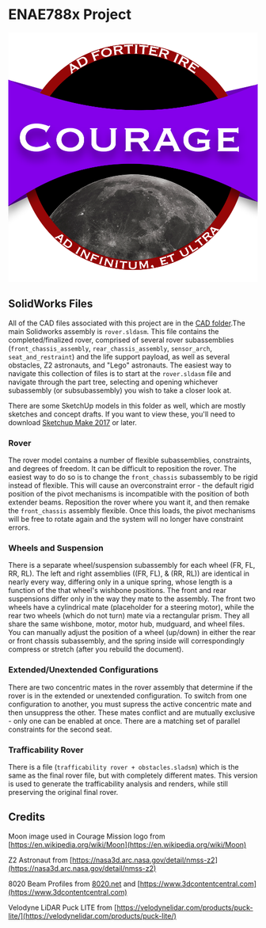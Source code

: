 # ENAE788x Project

![Mission Logo](https://github.com/BrianBock/ENAE788x_Project/blob/main/logo/courage_mission.png)

## SolidWorks Files
All of the CAD files associated with this project are in the [CAD folder](https://github.com/BrianBock/ENAE788x_Project/tree/main/CAD).The main Solidworks assembly is `rover.sldasm`. This file contains the completed/finalized rover, comprised of several rover subassemblies (`front_chassis_assembly`, `rear_chassis_assembly`, `sensor_arch`, `seat_and_restraint`) and the life support payload, as well as several obstacles, Z2 astronauts, and "Lego" astronauts. The easiest way to navigate this collection of files is to start at the `rover.sldasm` file and navigate through the part tree, selecting and opening whichever subassembly (or subsubassembly) you wish to take a closer look at. 

There are some SketchUp models in this folder as well, which are mostly sketches and concept drafts. If you want to view these, you'll need to download [Sketchup Make 2017](https://help.sketchup.com/en/downloading-older-versions) or later. 

### Rover
The rover model contains a number of flexible subassemblies, constraints, and degrees of freedom. It can be difficult to reposition the rover. The easiest way to do so is to change the `front_chassis` subassembly to be rigid instead of flexible. This will cause an overconstraint error - the default rigid position of the pivot mechanisms is incompatible with the position of both extender beams. Reposition the rover where you want it, and then remake the `front_chassis` assembly flexible. Once this loads, the pivot mechanisms will be free to rotate again and the system will no longer have constraint errors.

### Wheels and Suspension
There is a separate wheel/suspension subassembly for each wheel (FR, FL, RR, RL). The left and right assemblies ((FR, FL), & (RR, RL)) are identical in nearly every way, differing only in a unique spring, whose length is a function of the that wheel's wishbone positions. The front and rear suspensions differ only in the way they mate to the assembly. The front two wheels have a cylindrical mate (placeholder for a steering motor), while the rear two wheels (which do not turn) mate via a rectangular prism. They all share the same wishbone, motor, motor hub, mudguard, and wheel files. You can manually adjust the position of a wheel (up/down) in either the rear or front chassis subassembly, and the spring inside will correspondingly compress or stretch (after you rebuild the document).

### Extended/Unextended Configurations
There are two concentric mates in the rover assembly that determine if the rover is in the extended or unextended configuration. To switch from one configuration to another, you must supress the active concentric mate and then unsuppress the other. These mates conflict and are mutually exclusive - only one can be enabled at once. There are a matching set of parallel constraints for the second seat.



### Trafficability Rover
There is a file (`trafficability rover + obstacles.sladsm`) which is the same as the final rover file, but with completely different mates. This version is used to generate the trafficability analysis and renders, while still preserving the original final rover. 



## Credits
Moon image used in Courage Mission logo from [https://en.wikipedia.org/wiki/Moon](https://en.wikipedia.org/wiki/Moon)

Z2 Astronaut from [https://nasa3d.arc.nasa.gov/detail/nmss-z2](https://nasa3d.arc.nasa.gov/detail/nmss-z2)

8020 Beam Profiles from [8020.net](8020.net) and [https://www.3dcontentcentral.com](https://www.3dcontentcentral.com)

Velodyne LiDAR Puck LITE from [https://velodynelidar.com/products/puck-lite/](https://velodynelidar.com/products/puck-lite/)

